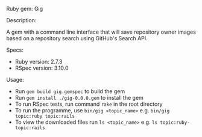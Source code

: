 Ruby gem: Gig

Description:

A gem with a command line interface that will save repository owner images based on a repository search using GitHub's Search API.

Specs:

- Ruby version: 2.7.3
- RSpec version: 3.10.0

Usage:

- Run `gem build gig.gemspec` to build the gem
- Run `gem install ./gig-0.0.0.gem` to install the gem
- To run RSpec tests, run command `rake` in the root directory
- To run the programme, use `bin/gig <topic_name>` e.g. `bin/gig topic:ruby topic:rails`
- To view the downloaded files run `ls <topic_name>` e.g. `ls topic:ruby-topic:rails`
